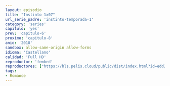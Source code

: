 ```yaml
---
layout: episodio
title: "Instinto 1x07"
url_serie_padre: 'instinto-temporada-1'
category: 'series'
capitulo: 'yes'
prev: 'capitulo-6'
proximo: 'capitulo-8'
anio: '2018'
sandbox: allow-same-origin allow-forms
idioma: 'Castellano'
calidad: 'Full HD'
reproductor: 'fembed'
reproductores: ["https://hls.pelis.cloud/public/dist/index.html?id=edd248487f1581eea0369197660b780a"]
tags:
- Romance
---
```













